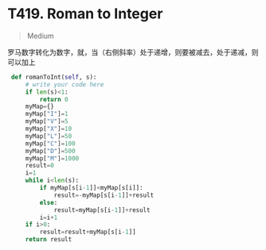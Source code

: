 # T419. Roman to Integer


> Medium 

罗马数字转化为数字，就，当（右侧斜率）处于递增，则要被减去，处于递减，则可以加上

```Python
 def romanToInt(self, s):
     # write your code here
     if len(s)<1:
         return 0
     myMap={}
     myMap["I"]=1
     myMap["V"]=5
     myMap["X"]=10
     myMap["L"]=50
     myMap["C"]=100
     myMap["D"]=500
     myMap["M"]=1000
     result=0
     i=1
     while i<len(s):
         if myMap[s[i-1]]<myMap[s[i]]:
             result=-myMap[s[i-1]]+result
         else:
             result=myMap[s[i-1]]+result
         i=i+1
     if i>0:
         result=result+myMap[s[i-1]]
     return result
```


